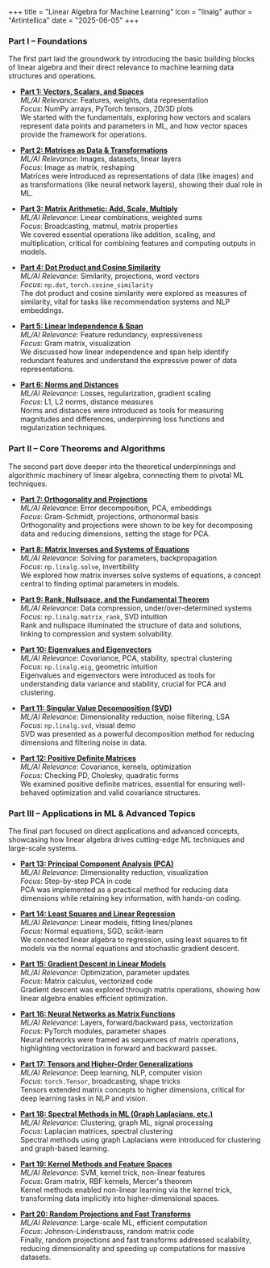 +++
title = "Linear Algebra for Machine Learning"
icon = "linalg"
author = "Artintellica"
date = "2025-06-05"
+++

### Part I – Foundations

The first part laid the groundwork by introducing the basic building blocks of
linear algebra and their direct relevance to machine learning data structures
and operations.

- **[Part 1: Vectors, Scalars, and Spaces](/blog/0020-linalg-01-vectors-scalers-spaces.md)**  
  _ML/AI
  Relevance_: Features, weights, data representation  
  _Focus_: NumPy arrays, PyTorch tensors, 2D/3D plots  
  We started with the fundamentals, exploring how vectors and scalars represent
  data points and parameters in ML, and how vector spaces provide the framework
  for operations.

- **[Part 2: Matrices as Data & Transformations](/blog/0021-linalg-02-matrices-and-transformations.md)**  
  _ML/AI
  Relevance_: Images, datasets, linear layers  
  _Focus_: Image as matrix, reshaping  
  Matrices were introduced as representations of data (like images) and as
  transformations (like neural network layers), showing their dual role in ML.

- **[Part 3: Matrix Arithmetic: Add, Scale, Multiply](/blog/0022-linalg-03-matrix-arithmetic.md)**  
  _ML/AI
  Relevance_: Linear combinations, weighted sums  
  _Focus_: Broadcasting, matmul, matrix properties  
  We covered essential operations like addition, scaling, and multiplication,
  critical for combining features and computing outputs in models.

- **[Part 4: Dot Product and Cosine Similarity](/blog/0023-linalg-04-dot-product.md)**  
  _ML/AI
  Relevance_: Similarity, projections, word vectors  
  _Focus_: `np.dot`, `torch.cosine_similarity`  
  The dot product and cosine similarity were explored as measures of similarity,
  vital for tasks like recommendation systems and NLP embeddings.

- **[Part 5: Linear Independence & Span](/blog/0024-linalg-05-linear-independence.md)**  
  _ML/AI
  Relevance_: Feature redundancy, expressiveness  
  _Focus_: Gram matrix, visualization  
  We discussed how linear independence and span help identify redundant features
  and understand the expressive power of data representations.

- **[Part 6: Norms and Distances](/blog/0025-linalg-06-norms.md)**  
  _ML/AI Relevance_: Losses, regularization, gradient scaling  
  _Focus_: L1, L2 norms, distance measures  
  Norms and distances were introduced as tools for measuring magnitudes and
  differences, underpinning loss functions and regularization techniques.

### Part II – Core Theorems and Algorithms

The second part dove deeper into the theoretical underpinnings and algorithmic
machinery of linear algebra, connecting them to pivotal ML techniques.

- **[Part 7: Orthogonality and Projections](/blog/0026-linalg-07-orthogonality.md)**  
  _ML/AI
  Relevance_: Error decomposition, PCA, embeddings  
  _Focus_: Gram-Schmidt, projections, orthonormal basis  
  Orthogonality and projections were shown to be key for decomposing data and
  reducing dimensions, setting the stage for PCA.

- **[Part 8: Matrix Inverses and Systems of Equations](/blog/0027-linalg-08-matrix-inverses.md)**  
  _ML/AI
  Relevance_: Solving for parameters, backpropagation  
  _Focus_: `np.linalg.solve`, invertibility  
  We explored how matrix inverses solve systems of equations, a concept central
  to finding optimal parameters in models.

- **[Part 9: Rank, Nullspace, and the Fundamental Theorem](/blog/0028-linalg-09-rank.md)**  
  _ML/AI
  Relevance_: Data compression, under/over-determined systems  
  _Focus_: `np.linalg.matrix_rank`, SVD intuition  
  Rank and nullspace illuminated the structure of data and solutions, linking to
  compression and system solvability.

- **[Part 10: Eigenvalues and Eigenvectors](/blog/0029-linalg-10-eigen.md)**  
  _ML/AI Relevance_: Covariance, PCA, stability, spectral clustering  
  _Focus_: `np.linalg.eig`, geometric intuition  
  Eigenvalues and eigenvectors were introduced as tools for understanding data
  variance and stability, crucial for PCA and clustering.

- **[Part 11: Singular Value Decomposition (SVD)](/blog/0030-linalg-11-svd.md)**  
  _ML/AI
  Relevance_: Dimensionality reduction, noise filtering, LSA  
  _Focus_: `np.linalg.svd`, visual demo  
  SVD was presented as a powerful decomposition method for reducing dimensions
  and filtering noise in data.

- **[Part 12: Positive Definite Matrices](/blog/0031-linalg-12-pos-def.md)**  
  _ML/AI Relevance_: Covariance, kernels, optimization  
  _Focus_: Checking PD, Cholesky, quadratic forms  
  We examined positive definite matrices, essential for ensuring well-behaved
  optimization and valid covariance structures.

### Part III – Applications in ML & Advanced Topics

The final part focused on direct applications and advanced concepts, showcasing
how linear algebra drives cutting-edge ML techniques and large-scale systems.

- **[Part 13: Principal Component Analysis (PCA)](/blog/0032-linalg-13-pca.md)**  
  _ML/AI
  Relevance_: Dimensionality reduction, visualization  
  _Focus_: Step-by-step PCA in code  
  PCA was implemented as a practical method for reducing data dimensions while
  retaining key information, with hands-on coding.

- **[Part 14: Least Squares and Linear Regression](/blog/0033-linalg-14-least-squares.md)**  
  _ML/AI
  Relevance_: Linear models, fitting lines/planes  
  _Focus_: Normal equations, SGD, scikit-learn  
  We connected linear algebra to regression, using least squares to fit models
  via the normal equations and stochastic gradient descent.

- **[Part 15: Gradient Descent in Linear Models](/blog/0034-linalg-15-gradient-descent.md)**  
  _ML/AI
  Relevance_: Optimization, parameter updates  
  _Focus_: Matrix calculus, vectorized code  
  Gradient descent was explored through matrix operations, showing how linear
  algebra enables efficient optimization.

- **[Part 16: Neural Networks as Matrix Functions](/blog/0035-linalg-16-neural-networks.md)**  
  _ML/AI
  Relevance_: Layers, forward/backward pass, vectorization  
  _Focus_: PyTorch modules, parameter shapes  
  Neural networks were framed as sequences of matrix operations, highlighting
  vectorization in forward and backward passes.

- **[Part 17: Tensors and Higher-Order Generalizations](/blog/0036-linalg-17-tensors.md)**  
  _ML/AI
  Relevance_: Deep learning, NLP, computer vision  
  _Focus_: `torch.Tensor`, broadcasting, shape tricks  
  Tensors extended matrix concepts to higher dimensions, critical for deep
  learning tasks in NLP and vision.

- **[Part 18: Spectral Methods in ML (Graph Laplacians, etc.)](/blog/0037-linalg-18-spectral.md)**  
  _ML/AI
  Relevance_: Clustering, graph ML, signal processing  
  _Focus_: Laplacian matrices, spectral clustering  
  Spectral methods using graph Laplacians were introduced for clustering and
  graph-based learning.

- **[Part 19: Kernel Methods and Feature Spaces](/blog/0038-linalg-19-kernel.md)**  
  _ML/AI
  Relevance_: SVM, kernel trick, non-linear features  
  _Focus_: Gram matrix, RBF kernels, Mercer's theorem  
  Kernel methods enabled non-linear learning via the kernel trick, transforming
  data implicitly into higher-dimensional spaces.

- **[Part 20: Random Projections and Fast Transforms](/blog/0039-linalg-20-random.md)**  
  _ML/AI
  Relevance_: Large-scale ML, efficient computation  
  _Focus_: Johnson-Lindenstrauss, random matrix code  
  Finally, random projections and fast transforms addressed scalability,
  reducing dimensionality and speeding up computations for massive datasets.
